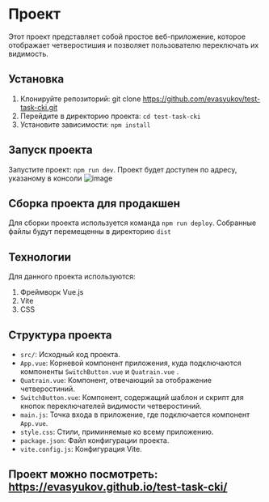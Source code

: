 # Проект 

Этот проект представляет собой простое веб-приложение, которое отображает четверостишия и позволяет пользователю переключать их видимость.

## Установка
1. Клонируйте репозиторий: git clone https://github.com/evasyukov/test-task-cki.git
2. Перейдите в директорию проекта: `cd test-task-cki`
3. Установите зависимости: `npm install`

## Запуск проекта
Запустите проект: `npm run dev`. Проект будет доступен по адресу, указаному в консоли
![image](https://github.com/evasyukov/test-task-cki/assets/129051899/b1f1c039-9b00-4aa6-807a-9199503dc895)

## Сборка проекта для продакшен
Для сборки проекта используется команда `npm run deploy`. Собранные файлы будут перемещенны в директорию `dist`

## Технологии 
Для данного проекта используются: 
1. Фреймворк Vue.js
2. Vite
3. CSS

## Структура проекта
- `src/`: Исходный код проекта.
- `App.vue`: Корневой компонент приложения, куда подключаются компоненты `SwitchButton.vue` и `Quatrain.vue` .
- `Quatrain.vue`: Компонент, отвечающий за отображение четверостиний.
- `SwitchButton.vue`: Компонент, содержащий шаблон и скрипт для кнопок переключателей видимости четверостиний.
- `main.js`: Точка входа в приложение, где подключается компонент `App.vue`.
- `style.css`: Стили, приминяемые ко всему приложению.
- `package.json`: Файл конфигурации проекта.
- `vite.config.js`: Конфигурация Vite.

## Проект можно посмотреть: https://evasyukov.github.io/test-task-cki/
